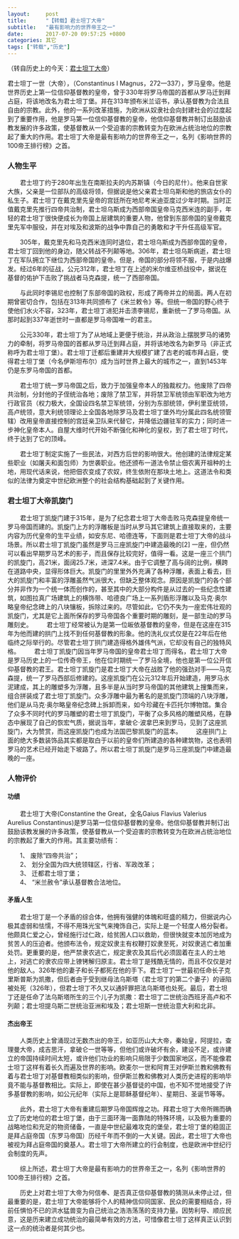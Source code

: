 ```yaml
---
layout:     post
title:      "【转载】君士坦丁大帝"
subtitle:   "最有影响力的世界帝王之一"
date:       2017-07-20 09:57:25 +0800
categories: 其它
tags: ["转载","历史"]
---
```

（转自历史上的今天：[君士坦丁大帝](http://www.todayonhistory.com/people/201512/12207.html)）

君士坦丁一世（大帝），（Constantinus I Magnus，272—337），罗马皇帝。他是世界历史上第一位信仰基督教的皇帝，曾于330年将罗马帝国的首都从罗马迁到拜占庭，将该地改名为君士坦丁堡。并在313年颁布米兰诏书，承认基督教为合法且自由的宗教。此外，他的一系列改革措施，为欧洲从奴隶社会向封建社会的过度起到了重要作用，他是罗马第一位信仰基督教的皇帝，他信仰基督教并制订出鼓励该教发展的许多政策，使基督教从一个受迫害的宗教转变为在欧洲占统治地位的宗教起了重大的作用。君士坦丁大帝是最有影响力的世界帝王之一，名列《影响世界的100帝王排行榜》之首。
　　
### 人物生平
　　君士坦丁约于280年出生在南斯拉夫的内苏斯镇（今日的尼什）。他来自世家大族，父亲是一位部队的高级将领，但据说是他父亲君士坦乌斯和他的旅店女仆的私生子。君士坦丁在戴克里先皇帝的宫廷所在地尼考米迪亚度过少年时期。当时正值戴克里先推行四帝共治制，君士坦乌斯成为西部帝国皇帝马克西米连的副手，年轻的君士坦丁很快便成长为帝国上层建筑的重要人物，他曾到东部帝国的皇帝戴克里先军中服役，并在对埃及和波斯的战争中靠自己的勇敢和才干升任高级军官。

　　305年，戴克里先和马克西米连同时退位，君士坦乌斯成为西部帝国的皇帝，君士坦丁回到他的身边，随父转战不列颠等地。306年，君士坦乌斯病逝，君士坦丁在军队拥立下继位为西部帝国的皇帝。但是，帝国的部分将领不服，于是内战爆发。经过6年的征战，公元312年，君士坦丁在上述的米尔维亚桥战役中，据说在基督的佑护下击败了挑战者马克森提，统一了西部帝国。

　　与此同时李锡尼也控制了东部帝国的政权，形成了两帝并立的局面。两人在初期曾密切合作，包括在313年共同颁布了《米兰敕令》等。但统一帝国的野心终于使他们水火不容，323年，君士坦丁进犯并击溃李锡尼，重新统一了罗马帝国。从那时起到337年逝世时一直都是罗马帝国唯一的君主。

　　公元330年，君士坦丁为了从地域上更便于统治，并从政治上摆脱罗马的诸势力的牵制，将罗马帝国的首都从罗马迁到拜占庭，并将该地改名为新罗马（非正式称呼为君士坦丁堡）。君士坦丁迁都后重建并大规模扩建了古老的城市拜占庭，使得君士坦丁堡（今名伊斯坦布尔）成为当时世界上最大的城市之一，直到1453年仍是东罗马帝国的首都。

　　君士坦丁统一罗马帝国之后，致力于加强皇帝本人的独裁权力。他废除了四帝共治制，分封他的子侄统治各地；废除了禁卫军，并将禁卫军统领由军职改为地方行政官员（权力极大，全国设四名禁卫军统领，分别为东部统领，伊利里亚统领，高卢统领，意大利统领理论上全国各地除罗马及君士坦丁堡外均分属此四名统领管辖）改用皇帝直接控制的宫廷亲卫队来代替它，并降低边疆驻军的实力；同时进一步神化皇帝本人。自屋大维时代开始不断强化和神化的皇权，到了君士坦丁时代，终于达到了它的顶峰。

　　君士坦丁制定实施了一些民法，对西方后世的影响很大。他创建的法律规定某些职业（如屠夫和面包师）为世袭职业。他还颁布一道法令禁止佃农离开祖种的土地，用现代话来说，他把佃农变成了农奴，终生依附在那块土地上。这道法令和类似的法律为奠定中世纪欧洲整个的社会结构基础起到了关键作用。
　　
### 君士坦丁大帝凯旋门
　　君士坦丁凯旋门建于315年，是为了纪念君士坦丁大帝击败马克森提皇帝统一罗马帝国而建的。凯旋门上方的浮雕板是当时从罗马其它建筑上直接取来的，主要内容为历代皇帝的生平业绩，如安东尼、哈德连等，下面则是君士坦丁大帝的战斗场景。所以君士坦丁凯旋门虽然是罗马三座凯旋门中建造最晚的[2]  一座，但仍然可以看出早期罗马艺术的影子，而且保存比较完好，值得一看。这是一座三个拱门的凯旋门，高21米，面阔25.7米，进深7.4米。由于它调整了高与阔的比例，横跨在道路中央，显得形体巨大。凯旋门的里里外外充满了各种浮雕，表面上看去，巨大的凯旋门和丰富的浮雕虽然气派很大，但缺乏整体观念。原因是凯旋门的各个部分并非作为一个统一体而创作的，甚至其中的大部分构件是从过去的一些纪念性建筑，如图拉真广场建筑上的横饰带、哈德良广场上一系列盾形浮雕以及马克·奥尔略皇帝纪念碑上的八块镶板，拆除过来的。尽管如此，它仍不失为一座宏伟壮观的凯旋门，尤其是它上面所保存的罗马帝国各个重要时期的雕刻，是一部生动的罗马雕刻史。
　　君士坦丁经常被认为是第一位皈依基督教的皇帝，但是在这座在315年为他而建的拱门上找不到任何基督教的形象。他的洗礼仪式仅是在22年后在他临终之际举行的。尽管君士坦丁拱门建造得格外雄伟气派，它却没有自己的独特风格。
　　君士坦丁凯旋门因当年罗马帝国的皇帝君士坦丁而得名，君士坦丁大帝是罗马历史上的一位传奇帝王，他在位时期统一了罗马全境，他也是第一位公开信仰基督教的君王。君士坦丁凯旋门是君士坦丁大帝在战胜了他的强劲对手——马克森提，统一了罗马西部后修建的。这座凯旋门在公元312年后开始建造，用罗马水泥建成，其上的雕塑多为浮雕，且多半是从当时罗马帝国的其他建筑上搜集而来，组合拼装成了君士坦丁凯旋门。众多浮雕中最为著名的是凯旋门顶端的八块浮雕，他们是从马克·奥尔略皇帝纪念碑上拆卸而来，如今珍藏在卡匹托尔博物馆。集合了众多不同时代的罗马雕塑的君士坦丁凯旋门，平衡了众多风格的雕塑风格，在静态中展现了自己的恢宏气质，据说当年，拿破仑·波拿巴来到罗马，见到了这座凯旋门，大为赞赏，而这座凯旋门也成为法国巴黎凯旋门的蓝本。
　　这座拱门上面的绝大多数装饰品其实都是取白于以前的皇帝们所建造的各种建筑物，这也表明罗马的艺术已经开始走下坡路了。所以君士坦丁凯旋门是罗马三座凯旋门中建造最晚的一座。
　　
### 人物评价
#### 功绩
　　君士坦丁大帝(Constantine the Great，全名Gaius Flavius Valerius Aurelius Constantinus)是罗马第一位信仰基督教的皇帝。他信仰基督教并制订出鼓励该教发展的许多政策，使基督教从一个受迫害的宗教转变为在欧洲占统治地位的宗教起了重大的作用。其主要功绩有：

　　1、 废除“四帝共治”；<br>
　　2、 划分全国为四大统领辖区，行省、军政改革；<br>
　　3、 迁都君士坦丁堡；<br>
　　4、 “米兰赦令”承认基督教合法地位。<br>

#### 矛盾人生
　　君士坦丁是一个矛盾的综合体，他拥有强健的体魄和旺盛的精力，但据说内心极其虚弱和怯懦，不得不用珠光宝气来掩饰自己，实际上是一个轻度人格分裂者。他颇具仁爱之心，曾经施行过仁政，给贫困人口以救助，但很快就变本加厉地成为贫苦人的压迫者。他颁布法令，规定奴隶主有权鞭打奴隶至死，对奴隶逃亡者加重处罚。更重要的是，他严禁隶农逃亡，规定隶农及其后代必须固着在主人的土地上，对逃亡的隶农应带上镣铐解归原主。君士坦丁是残酷无情的，而且不仅仅是对他的敌人。326年他的妻子和长子都死在他的手下。君士坦丁一世最初任命长子克里斯普斯为凯撒，但后者由于受到继母法乌斯塔（君士坦丁的第二个妻子）的诬陷被处死（326年），但君士坦丁不久又以通奸罪把法乌斯塔也处死。最后，君士坦丁还是任命了法乌斯塔所生的三个儿子为凯撒：君士坦丁二世统治西班牙高卢和不列颠；君士坦提乌斯二世统治亚洲和埃及；君士坦斯一世统治意大利和北非。

#### 杰出帝王
　　人类历史上曾涌现过无数杰出的帝王，如亚历山大大帝，秦始皇，阿提拉，查理曼大帝，成吉思汗，拿破仑一世等等，但他们或许破坏有余，建设不足，或许建立的帝国持续时间太短，或许他们功业的影响只局限于少数国家地区，而不能像君士坦丁这样有着长久而遍及世界的影响。欧麦尔一世和阿育王对伊斯兰教和佛教有着与君士坦丁对基督教相类似的影响，但伊斯兰教和佛教对人类历史进程的影响毕竟不能与基督教相比。实际上，即使在甚少基督徒的中国，也不知不觉地接受了许多基督教的影响，如公元纪年（实际上是耶稣基督纪年）、星期日、圣诞节等等。

　　此外，君士坦丁大帝有重建后期罗马帝国辉煌之功。拜君士坦丁大帝所赐而确立了历史地位的君士坦丁堡，由于三面环海一面靠陆的特殊环境，以及极为重要的战略地位和充足的物资储备，一直是中世纪最难攻克的堡垒，君士坦丁堡的稳固正是拜占庭帝国（东罗马帝国）历经千年而不倒的一大关键。因此，君士坦丁大帝也被视为拜占庭帝国的奠基人。君士坦丁大帝所建立的行会制度，也是欧洲中世纪行会制度的先声。

　　综上所述，君士坦丁大帝是最有影响力的世界帝王之一，名列《影响世界的100帝王排行榜》之首。

　　历史上对君士坦丁大帝为何信奉、是否真正信仰基督教的猜测从未停止过，但最重要的是，君士坦丁大帝能够将个人的精神信仰同国家、民众的需要相结合，将前任惧怕不已的洪水猛兽变为自己统治之浩浩荡荡的支持力量。因势利导、顺应民意，这是历来建立成功统治的最简单有效的方法，可惜像君士坦丁这样真正认识到这一点的统治者是何其少也。
